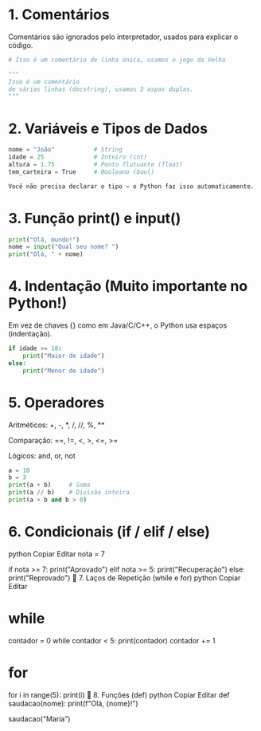 # 1. Comentários
Comentários são ignorados pelo interpretador, usados para explicar o código.

```python
# Isso é um comentário de linha única, usamos o jogo da Velha

"""
Isso é um comentário
de várias linhas (docstring), usamos 3 aspas duplas.
"""
```

# 2. Variáveis e Tipos de Dados

```python
nome = "João"           # String
idade = 25              # Inteiro (int)
altura = 1.75           # Ponto flutuante (float)
tem_carteira = True     # Booleano (bool)

Você não precisa declarar o tipo — o Python faz isso automaticamente.
```

# 3. Função print() e input()
```python
print("Olá, mundo!")
nome = input("Qual seu nome? ")
print("Olá, " + nome)
```

# 4. Indentação (Muito importante no Python!)
Em vez de chaves {} como em Java/C/C++, o Python usa espaços (indentação).

```python
if idade >= 18:
    print("Maior de idade")
else:
    print("Menor de idade")
```

# 5. Operadores
Aritméticos: +, -, *, /, //, %, **

Comparação: ==, !=, <, >, <=, >=

Lógicos: and, or, not

```python
a = 10
b = 3
print(a + b)     # Soma
print(a // b)    # Divisão inteira
print(a > b and b > 0)
```

# 6. Condicionais (if / elif / else)
python
Copiar
Editar
nota = 7

if nota >= 7:
    print("Aprovado")
elif nota >= 5:
    print("Recuperação")
else:
    print("Reprovado")
📌 7. Laços de Repetição (while e for)
python
Copiar
Editar
# while
contador = 0
while contador < 5:
    print(contador)
    contador += 1

# for
for i in range(5):
    print(i)
📌 8. Funções (def)
python
Copiar
Editar
def saudacao(nome):
    print(f"Olá, {nome}!")

saudacao("Maria")
